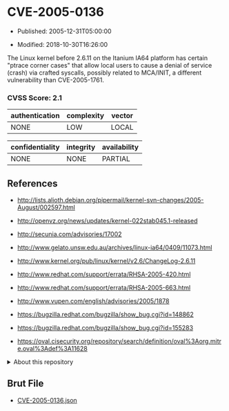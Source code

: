 # CVE-2005-0136

- Published: 2005-12-31T05:00:00

- Modified: 2018-10-30T16:26:00

The Linux kernel before 2.6.11 on the Itanium IA64 platform has certain "ptrace corner cases" that allow local users to cause a denial of service (crash) via crafted syscalls, possibly related to MCA/INIT, a different vulnerability than CVE-2005-1761.

### CVSS Score: **2.1**

| authentication | complexity | vector |
| --- | --- | --- |
| NONE | LOW | LOCAL |

| confidentiality | integrity | availability |
| --- | --- | --- |
| NONE | NONE | PARTIAL |

## References

* http://lists.alioth.debian.org/pipermail/kernel-svn-changes/2005-August/002597.html

* http://openvz.org/news/updates/kernel-022stab045.1-released

* http://secunia.com/advisories/17002

* http://www.gelato.unsw.edu.au/archives/linux-ia64/0409/11073.html

* http://www.kernel.org/pub/linux/kernel/v2.6/ChangeLog-2.6.11

* http://www.redhat.com/support/errata/RHSA-2005-420.html

* http://www.redhat.com/support/errata/RHSA-2005-663.html

* http://www.vupen.com/english/advisories/2005/1878

* https://bugzilla.redhat.com/bugzilla/show_bug.cgi?id=148862

* https://bugzilla.redhat.com/bugzilla/show_bug.cgi?id=155283

* https://oval.cisecurity.org/repository/search/definition/oval%3Aorg.mitre.oval%3Adef%3A11628

<details>
<summary>About this repository</summary> 

  This repository is part of the project [Live Hack CVE](https://github.com/Live-Hack-CVE). Main website can be found [www.live-hack.org](https://www.live-hack.org) 
  
  Made by [Sn0wAlice](https://github.com/Sn0wAlice) for the people that care about security and need to have a feed of the latest CVEs. Hope you enjoy it, don't forget to star the repo and follow me on [Twitter](https://twitter.com/Sn0wAlice) and [Github](https://github.com/Sn0wAlice). And that is my [personnal website](https://www.alice-snow.me/)

  - [Home Page](https://github.com/Live-Hack-CVE)
  - [Framework](https://github.com/Live-Hack-CVE/cve-framework)
  - [CVE database](https://github.com/Live-Hack-CVE/full_database)
  - [Changelog](https://github.com/Live-Hack-CVE/Changelog)
</details>

## Brut File

* [CVE-2005-0136.json](https://raw.githubusercontent.com/Live-Hack-CVE/full_database/main/cves/2005/CVE-2005-0136.json)


